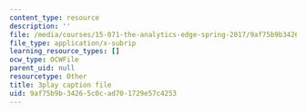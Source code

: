 ```yaml
---
content_type: resource
description: ''
file: /media/courses/15-071-the-analytics-edge-spring-2017/9af75b9b34265c0cad701729e57c4253_pelPpuYUAho.vtt
file_type: application/x-subrip
learning_resource_types: []
ocw_type: OCWFile
parent_uid: null
resourcetype: Other
title: 3play caption file
uid: 9af75b9b-3426-5c0c-ad70-1729e57c4253
---
```

